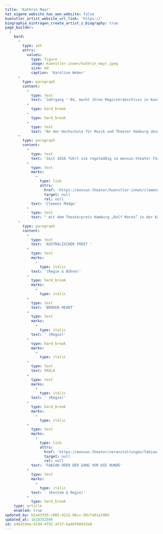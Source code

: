 ```yaml
---
title: 'Kathrin Mayr'
hat_eigene_website_has_own_website: false
kuenstler_artist_website_url_link: 'https://'
biographie_eintragen_create_artist_s_biography: true
page_builder:
  -
    bard:
      -
        type: set
        attrs:
          values:
            type: figure
            image: kuenstler-innen/kathrin_mayr.jpeg
            size: md
            caption: 'Karoline Weber'
      -
        type: paragraph
        content:
          -
            type: text
            text: 'Jahrgang ''84, macht ihren Magisterabschluss in Kunst und Literaturwissenschaft und ist feste Regieassistentin am Theater Osnabrück. Dort realisiert sie ihre ersten Projekte (z.B. Heiner Müllers BILDBESCHREIBUNG) und arbeitet anschließend als Assistentin für Christoph Schlingensief und die Operndorf Afrika gGmbH in Berlin.'
          -
            type: hard_break
          -
            type: hard_break
          -
            type: text
            text: "An der Hochschule für Musik und Theater Hamburg absolviert sie von 2010 bis 2014 ihr Regiestudium und inszeniert seither an diversen Theatern wie dem Theater Lüneburg, dem Schleswig-Holsteinischen Landestheater, Landestheater Detmold, Theater im Bauturm Köln, der Berliner Vagantenbühne. Wiederholt arbeitet sie auch mit verschiedenen Nachwuchsdramatikern an Texten und Projekten in der freien Szene und im Rahmen des Retzhofer Dramapreises.\_"
      -
        type: paragraph
        content:
          -
            type: text
            text: 'Seit 2016 führt sie regelmäßig im monsun.theater für unsere Eigenproduktionen Regie. Ihre Inszenierung AUSTRALISCHER FROST läuft 2017 im Wettbewerbsprogramm der Heidelberger Theatertage. Für FABIAN ODER DER GANG VOR DIE HUNDE am monsun.theater wird sie 2020 gemeinsam mit '
          -
            type: text
            marks:
              -
                type: link
                attrs:
                  href: 'https://monsun.theater/kuenstler-innen/clemens-madge'
                  target: null
                  rel: null
            text: 'Clemens Mädge'
          -
            type: text
            text: " mit dem Theaterpreis Hamburg „Rolf Mares“ in der Kategorie „Beste Regie & Dramaturgie“ ausgezeichnet.\_"
      -
        type: paragraph
        content:
          -
            type: text
            text: 'AUSTRALISCHER FROST '
          -
            type: text
            marks:
              -
                type: italic
            text: '(Regie & Bühne)'
          -
            type: hard_break
            marks:
              -
                type: italic
          -
            type: text
            text: 'BROKEN HEART'
          -
            type: text
            marks:
              -
                type: italic
            text: ' (Regie)'
          -
            type: hard_break
            marks:
              -
                type: italic
          -
            type: text
            text: PAULA
          -
            type: text
            marks:
              -
                type: italic
            text: ' (Regie)'
          -
            type: hard_break
            marks:
              -
                type: italic
          -
            type: text
            marks:
              -
                type: link
                attrs:
                  href: 'https://monsun.theater/veranstaltungen/fabian-oder-der-gang-vor-die-hunde'
                  target: null
                  rel: null
            text: 'FABIAN ODER DER GANG VOR DIE HUNDE'
          -
            type: text
            marks:
              -
                type: italic
            text: ' (Kostüm & Regie)'
          -
            type: hard_break
    type: article
    enabled: true
updated_by: b1a43fd3-c865-4122-b6cc-50cfa81a1985
updated_at: 1618352594
id: e464194a-4194-4f91-af1f-baddf66033a8
---
```


